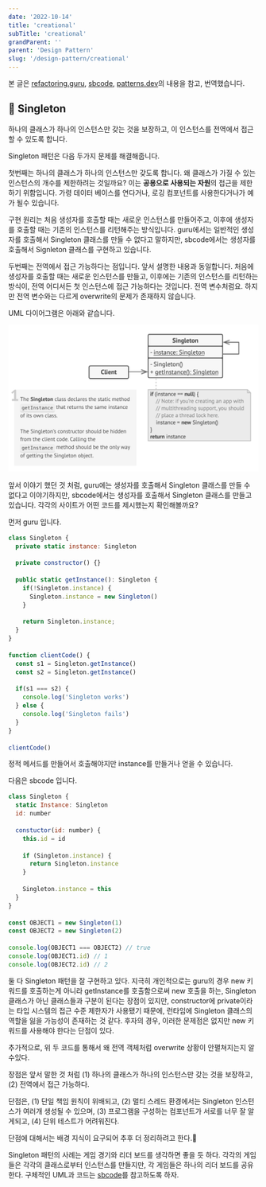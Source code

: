 ```yaml
---
date: '2022-10-14'
title: 'creational'
subTitle: 'creational'
grandParent: ''
parent: 'Design Pattern'
slug: '/design-pattern/creational'
---
```


본 글은 [refactoring.guru](https://refactoring.guru/), [sbcode](https://sbcode.net/typescript/), [patterns.dev](https://www.patterns.dev/posts/classic-design-patterns/)의 내용을 참고, 번역했습니다.

## 📌 Singleton

하나의 클래스가 하나의 인스턴스만 갖는 것을 보장하고, 이 인스턴스를 전역에서 접근할 수 있도록 합니다.

Singleton 패턴은 다음 두가지 문제를 해결해줍니다.

첫번째는 하나의 클래스가 하나의 인스턴스만 갖도록 합니다. 왜 클래스가 가질 수 있는 인스턴스의 개수를 제한하려는 것일까요? 이는 **공용으로 사용되는 자원**의 접근을 제한하기 위함입니다. 가령 데이터 베이스를 연다거나, 로깅 컴포넌트를 사용한다거나가 예가 될수 있습니다.

구현 원리는 처음 생성자를 호출할 때는 새로운 인스턴스를 만들어주고, 이후에 생성자를 호출할 때는 기존의 인스턴스를 리턴해주는 방식입니다. guru에서는 일반적인 생성자를 호출해서 Singleton 클래스를 만들 수 없다고 말하지만, sbcode에서는 생성자를 호출해서 Signleton 클래스를 구현하고 있습니다.

두번째는 전역에서 접근 가능하다는 점입니다. 앞서 설명한 내용과 동일합니다. 처음에 생성자를 호출할 때는 새로운 인스턴스를 만들고, 이후에는 기존의 인스턴스를 리턴하는 방식이, 전역 어디서든 첫 인스턴스에 접근 가능하다는 것입니다. 전역 변수처럼요. 하지만 전역 변수와는 다르게 overwrite의 문제가 존재하지 않습니다.

UML 다이어그램은 아래와 같습니다.

![](./singleton-1.png)

앞서 이야기 했던 것 처럼, guru에는 생성자를 호출해서 Singleton 클래스를 만들 수 없다고 이야기하지만, sbcode에서는 생성자를 호출해서 Singleton 클래스를 만들고 있습니다. 각각의 사이트가 어떤 코드를 제시했는지 확인해볼까요?

먼저 guru 입니다.

```javascript
class Singleton {
  private static instance: Singleton

  private constructor() {}

  public static getInstance(): Singleton {
    if(!Singleton.instance) {
      Singleton.instance = new Singleton()
    }

    return Singleton.instance;
  }
}

function clientCode() {
  const s1 = Singleton.getInstance()
  const s2 = Singleton.getInstance()

  if(s1 === s2) {
    console.log('Singleton works')
  } else {
    console.log('Singleton fails')
  }
}

clientCode()
```

정적 메서드를 만들어서 호출해야지만 instance를 만들거나 얻을 수 있습니다.

다음은 sbcode 입니다.

```javascript
class Singleton {
  static Instance: Singleton
  id: number

  constuctor(id: number) {
    this.id = id

    if (Singleton.instance) {
      return Singleton.instance
    }

    Singleton.instance = this
  }
}

const OBJECT1 = new Singleton(1)
const OBJECT2 = new Singleton(2)

console.log(OBJECT1 === OBJECT2) // true
console.log(OBJECT1.id) // 1
console.log(OBJECT2.id) // 2
```

둘 다 Singleton 패턴을 잘 구현하고 있다. 지극히 개인적으로는 guru의 경우 new 키워드를 호출하는게 아니라 getInstance를 호출함으로써 new 호출을 하는, Singleton 클래스가 아닌 클래스들과 구분이 된다는 장점이 있지만, constructor에 private이라는 타입 시스템의 접근 수준 제한자가 사용됐기 때문에, 런타임에 Singleton 클래스의 역할을 잃을 가능성이 존재하는 것 같다. 후자의 경우, 이러한 문제점은 없지만 new 키워드를 사용해야 한다는 단점이 있다.

추가적으로, 위 두 코드를 통해서 왜 전역 객체처럼 overwrite 상황이 안펼쳐지는지 알수있다.

장점은 앞서 말한 것 처럼 (1) 하나의 클래스가 하나의 인스턴스만 갖는 것을 보장하고, (2) 전역에서 접근 가능하다.

단점은, (1) 단일 책임 원칙이 위배되고, (2) 멀티 스레드 환경에서는 Singleton 인스턴스가 여러개 생성될 수 있으며, (3) 프로그램을 구성하는 컴포넌트가 서로를 너무 잘 알게되고, (4) 단위 테스트가 어려워진다.

단점에 대해서는 배경 지식이 요구되어 추후 더 정리하려고 한다.🤮

Singleton 패턴의 사례는 게임 경기와 리더 보드를 생각하면 좋을 듯 하다. 각각의 게임들은 각각의 클래스로부터 인스턴스를 만들지만, 각 게임들은 하나의 리더 보드를 공유한다. 구체적인 UML과 코드는 [sbcode](https://sbcode.net/typescript/singleton/)를 참고하도록 하자.

